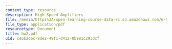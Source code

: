 ```yaml
---
content_type: resource
description: High Speed Amplifiers
file: /media/https%3A/open-learning-course-data-rc.s3.amazonaws.com/6-976-high-speed-communication-circuits-and-systems-spring-2003/ce5b2d6c8de249f1d4120b981c293dcf_hw2.pdf
file_type: application/pdf
resourcetype: Document
title: hw2.pdf
uid: ce5b2d6c-8de2-49f1-d412-0b981c293dcf
---
```

